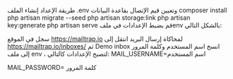 طريقة الإعداد
إنشاء الملف .env وتعيين قيم الإتصال بقاعدة البيانات
composer install
php artisan migrate --seed
php artisan storage:link
php artisan key:generate
php artisan serve
 قم بضبط الإعدادات في ملفenv بالشكل التالي:

سجل في الموقع https://mailtrap.io لمحاكاة إرسال البريد
انتقل إلى https://mailtrap.io/inboxes/ ثم Demo inbox
انسخ اسم المستخدم وكلمة المرور إلى ملف env ، لتصبح الإعدادات كالتالي:
MAIL_USERNAME=اسم المستخدم

MAIL_PASSWORD= كلمة المرور
